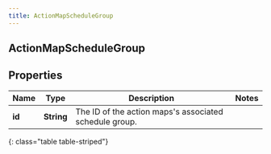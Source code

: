 ```yaml
---
title: ActionMapScheduleGroup
---
```

## ActionMapScheduleGroup


## Properties

| Name | Type | Description | Notes |
| ------------ | ------------- | ------------- | ------------- |
| **id** | <!----><!---->**String**<!----> | The ID of the action maps&#39;s associated schedule group. |  |
{: class="table table-striped"}



